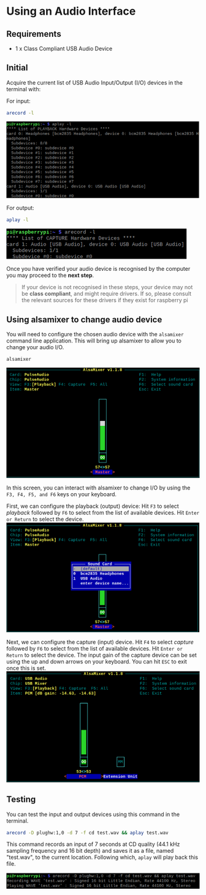 # Using an Audio Interface
## Requirements
- 1 x Class Compliant USB Audio Device

## Initial
Acquire the current list of USB Audio Input/Output (I/O) devices in the terminal with:

For input:
```bash
arecord -l 
```
![screenshot of arecord](https://github.com/screensavers-club/argos-docs/blob/339726f21656df59a68c16be033b0d1e6da11019/docs/audio/pictures/aplayl_screenshot.png)

For output:
```bash
aplay -l
```
![screenshot of aplay](https://github.com/screensavers-club/argos-docs/blob/339726f21656df59a68c16be033b0d1e6da11019/docs/audio/pictures/arecordl_screenshot.png)

Once you have verified your audio device is recognised by the computer you may proceed to the **next step**.

>If your device is not recognised in these steps, your device may not be **class compliant**, and might require drivers. If so, please consult the relevant sources for these drivers if they exist for raspberry pi

## Using alsamixer to change audio device
You will need to configure the chosen audio device with the `alsamixer` command line application. This will bring up alsamixer to allow you to change your audio I/O.
```bash
alsamixer
```

![screenshot of alsamixer1](https://github.com/screensavers-club/argos-docs/blob/339726f21656df59a68c16be033b0d1e6da11019/docs/audio/pictures/alsamixer_screenshot1.png)

In this screen, you can interact with alsamixer to change I/O by using the `F3, F4, F5, and F6` keys on your keyboard.

First, we can configure the playback (output) device:
Hit `F3` to select *playback* followed by `F6` to select from the list of available devices. 
Hit `Enter or Return` to select the device.
![screenshot of alsamixer2](https://github.com/screensavers-club/argos-docs/blob/339726f21656df59a68c16be033b0d1e6da11019/docs/audio/pictures/alsamixer_screenshot2.png)

Next, we can configure the capture (input) device.
Hit `F4` to select *capture* followed by `F6` to select from the list of available devices.
Hit `Enter or Return` to select the device. The input gain of the capture device can be set using the up and down arrows on your keyboard.
You can hit `ESC` to exit once this is set.
![screenshot of alsamixer3](https://github.com/screensavers-club/argos-docs/blob/339726f21656df59a68c16be033b0d1e6da11019/docs/audio/pictures/alsamixer_screenshot3.png)

## Testing
You can test the input and output devices using this command in the terminal.
```bash
arecord -D plughw:1,0 -d 7 -f cd test.wav && aplay test.wav
```
This command records an input of 7 seconds at CD quality (44.1 kHz sampling frequency and 16 bit depth) and saves it as a file, named "test.wav", to the current location. Following which, `aplay` will play back this file.

![screenshot of alsamixer3](https://github.com/screensavers-club/argos-docs/blob/339726f21656df59a68c16be033b0d1e6da11019/docs/audio/pictures/testing_screenshot.png)






[//]: # (These are reference links used in the body of this note and get stripped out when the markdown processor does its job. There is no need to format nicely because it shouldn't be seen. Thanks SO - http://stackoverflow.com/questions/4823468/store-comments-in-markdown-syntax)
   
   [whyisnoaudio]: <https://google.com>
